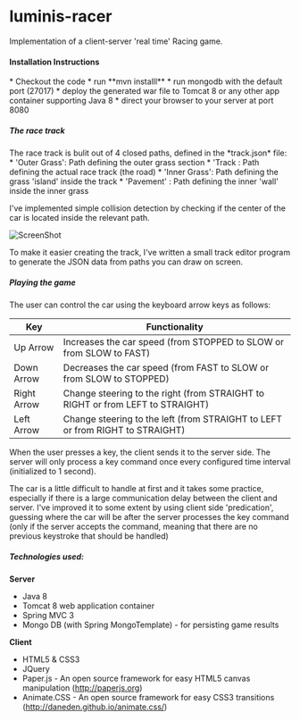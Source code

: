 luminis-racer
=============

Implementation of a client-server 'real time' Racing game.

<h4>Installation Instructions</h4>
* Checkout the code
* run **mvn installl**
* run mongodb with the default port (27017)
* deploy the generated war file to Tomcat 8 or any other app container supporting Java 8
* direct your browser to your server at port 8080

<h5>The race track</h5>
The race track is bulit out of 4 closed paths, defined in the *track.json* file:
* 'Outer Grass': Path defining the outer grass section
* 'Track       : Path defining the actual race track (the road)
* 'Inner Grass': Path defining the grass 'island' inside the track
* 'Pavement'    : Path defining the inner 'wall' inside the inner grass

I've implemented simple collision detection by checking if the center of the car is located inside the relevant path.

![ScreenShot](https://raw.github.com/danbaryak/luminis-racer/master/screenshots/track.png)

To make it easier creating the track, I've written a small track editor program to generate the JSON data from paths you can draw on screen.


<h5>Playing the game</h5>

The user can control the car using the keyboard arrow keys as follows:

Key             | Functionality
--------------- | -------------------------------------------------------------------
Up Arrow        | Increases the car speed (from STOPPED to SLOW or from SLOW to FAST)
Down Arrow      | Decreases the car speed (from FAST to SLOW or from SLOW to STOPPED)
Right Arrow     | Change steering to the right (from STRAIGHT to RIGHT or from LEFT to STRAIGHT)
Left Arrow      | Change steering to the left (from STRAIGHT to LEFT or from RIGHT to STRAIGHT)

When the user presses a key, the client sends it to the server side. The server will only process a key
command once every configured time interval (initialized to 1 second).

The car is a little difficult to handle at first and it takes some practice, especially if there is a large communication delay between the client and server. I've improved it to some extent by using client side 'predication', guessing where the car will be after the server processes the key command (only if the server accepts the command, meaning that there are no previous keystroke that should be handled)


<h5>Technologies used:</h5>

**Server**

* Java 8 
* Tomcat 8 web application container
* Spring MVC 3 
* Mongo DB (with Spring MongoTemplate) - for persisting game results

**Client**

* HTML5 & CSS3
* JQuery
* Paper.js - An open source framework for easy HTML5 canvas manipulation (http://paperjs.org)
* Animate.CSS - An open source framework for easy CSS3 transitions (http://daneden.github.io/animate.css/)


